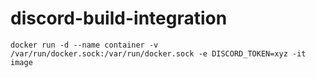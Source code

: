 # discord-build-integration

```
docker run -d --name container -v /var/run/docker.sock:/var/run/docker.sock -e DISCORD_TOKEN=xyz -it image
```
